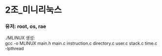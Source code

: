 # 2조_미니리눅스
### 유저: root, os, rae

./MLINUX 생성:  
gcc -o MLINUX main.h main.c instruction.c directory.c user.c stack.c time.c -lpthread
